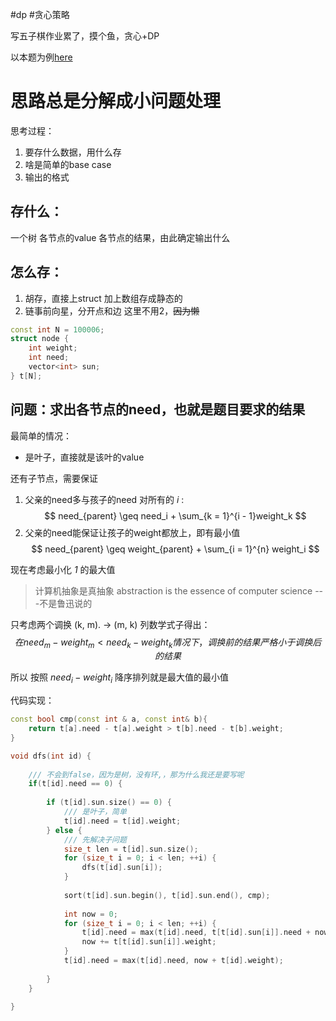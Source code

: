 #dp #贪心策略

写五子棋作业累了，摸个鱼，贪心+DP


以本题为例[here](https://www.luogu.com.cn/problem/P5521)

# 思路总是分解成小问题处理
思考过程：
1. 要存什么数据，用什么存
2. 啥是简单的base case
3. 输出的格式


## 存什么：
一个树
各节点的value
各节点的结果，由此确定输出什么

## 怎么存：
1. 胡存，直接上struct 加上数组存成静态的
2. 链事前向星，分开点和边
这里不用2，~~因为懒~~

```cpp
const int N = 100006;
struct node {
    int weight;
    int need;
    vector<int> sun;
} t[N];
```


## 问题：求出各节点的need，也就是题目要求的结果
最简单的情况：
- 是叶子，直接就是该叶的value

还有子节点，需要保证
1. 父亲的need多与孩子的need
		对所有的 $i$  :
$$
		need_{parent} \geq need_i + \sum_{k = 1}^{i - 1}weight_k
$$
1. 父亲的need能保证让孩子的weight都放上，即有最小值
$$
need_{parent} \geq weight_{parent} +  \sum_{i = 1}^{n} weight_i
$$

现在考虑最小化 *1* 的最大值

>计算机抽象是真抽象
>abstraction is the essence of computer science
> 									---不是鲁迅说的

只考虑两个调换
(k, m).  -> (m, k)
列数学式子得出：
$$
在 need_m - weight_m < need_k - weight_k 情况下，
调换前的结果严格小于调换后的结果
$$

所以 按照 $need_i - weight_i$ 降序排列就是最大值的最小值

代码实现：
```cpp
const bool cmp(const int & a, const int& b){
    return t[a].need - t[a].weight > t[b].need - t[b].weight;
}

void dfs(int id) {
    
    /// 不会到false，因为是树，没有环,，那为什么我还是要写呢
    if(t[id].need == 0) {
        
        if (t[id].sun.size() == 0) {
            /// 是叶子，简单
            t[id].need = t[id].weight;
        } else {
            /// 先解决子问题
            size_t len = t[id].sun.size();
            for (size_t i = 0; i < len; ++i) {
                dfs(t[id].sun[i]);
            }
            
            sort(t[id].sun.begin(), t[id].sun.end(), cmp);
            
            int now = 0;
            for (size_t i = 0; i < len; ++i) {
                t[id].need = max(t[id].need, t[t[id].sun[i]].need + now);
                now += t[t[id].sun[i]].weight;
            }
            t[id].need = max(t[id].need, now + t[id].weight);
            
        }
    }
    
}
```



